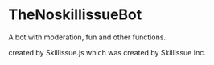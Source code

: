 # TheNoskillissueBot
A bot with moderation, fun and other functions.

created by Skillissue.js which was created by Skillissue Inc.
